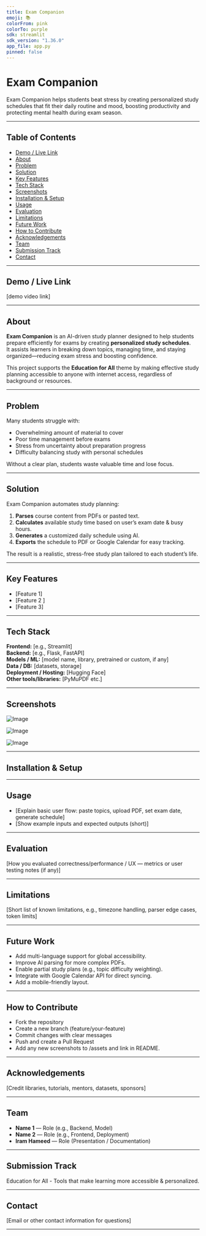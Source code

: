 ```yaml
---
title: Exam Companion
emoji: 📚
colorFrom: pink
colorTo: purple
sdk: streamlit
sdk_version: "1.36.0"
app_file: app.py
pinned: false
---
```


# Exam Companion
Exam Companion helps students beat stress by creating personalized study schedules that fit their daily routine and mood, boosting productivity and protecting mental health during exam season.

---

## Table of Contents
- [Demo / Live Link](#demo--live-link)
- [About](#about)
- [Problem](#problem)
- [Solution](#solution)
- [Key Features](#key-features)
- [Tech Stack](#tech-stack)
- [Screenshots](#demo--screenshots)
- [Installation & Setup](#installation--setup)
- [Usage](#usage)
- [Evaluation](#evaluation)
- [Limitations](#limitations)
- [Future Work](#future-work)
- [How to Contribute](#how-to-contribute)
- [Acknowledgements](#acknowledgements)
- [Team](#team)
- [Submission Track](#submission-track)
- [Contact](#contact)

---

## Demo / Live Link
[demo video link]

---

## About
**Exam Companion** is an AI-driven study planner designed to help students prepare efficiently for exams by creating **personalized study schedules**.  
It assists learners in breaking down topics, managing time, and staying organized—reducing exam stress and boosting confidence.  

This project supports the **Education for All** theme by making effective study planning accessible to anyone with internet access, regardless of background or resources.


---

## Problem
Many students struggle with:
- Overwhelming amount of material to cover  
- Poor time management before exams  
- Stress from uncertainty about preparation progress  
- Difficulty balancing study with personal schedules  

Without a clear plan, students waste valuable time and lose focus.

---

## Solution
Exam Companion automates study planning:
1. **Parses** course content from PDFs or pasted text.  
2. **Calculates** available study time based on user’s exam date & busy hours.  
3. **Generates** a customized daily schedule using AI.  
4. **Exports** the schedule to PDF or Google Calendar for easy tracking.  

The result is a realistic, stress-free study plan tailored to each student’s life.

---

## Key Features
- [Feature 1]
- [Feature 2 ]
- [Feature 3]

---

## Tech Stack
**Frontend:** [e.g., Streamlit]  
**Backend:** [e.g., Flask, FastAPI]  
**Models / ML:** [model name, library, pretrained or custom, if any]  
**Data / DB:** [datasets, storage]  
**Deployment / Hosting:** [Hugging Face]  
**Other tools/libraries:** [PyMuPDF etc.]

---

## Screenshots
![Image](https://github.com/user-attachments/assets/bc33bc11-8aef-4cdf-945e-efa82fe84581)

![Image](https://github.com/user-attachments/assets/f693d7c0-44da-4c87-8b4f-8b78b840238f)

![Image](https://github.com/user-attachments/assets/d7f30af6-a629-4881-a5ca-09de6caec617)  

---

## Installation & Setup

---

## Usage
- [Explain basic user flow: paste topics, upload PDF, set exam date, generate schedule]
- [Show example inputs and expected outputs (short)]

---

## Evaluation
[How you evaluated correctness/performance / UX — metrics or user testing notes (if any)]

---

## Limitations
[Short list of known limitations, e.g., timezone handling, parser edge cases, token limits]

---

## Future Work
- Add multi-language support for global accessibility.
- Improve AI parsing for more complex PDFs.
- Enable partial study plans (e.g., topic difficulty weighting).
- Integrate with Google Calendar API for direct syncing.
- Add a mobile-friendly layout.

---

## How to Contribute
- Fork the repository
- Create a new branch (feature/your-feature)
- Commit changes with clear messages
- Push and create a Pull Request
- Add any new screenshots to /assets and link in README.

---

## Acknowledgements
[Credit libraries, tutorials, mentors, datasets, sponsors]

---

## Team
- **Name 1** — Role (e.g., Backend, Model)  
- **Name 2** — Role (e.g., Frontend, Deployment)  
- **Iram Hameed** — Role (Presentation / Documentation)  

---
## Submission Track

Education for All - Tools that make learning more accessible & personalized.

---

## Contact
[Email or other contact information for questions]

---

